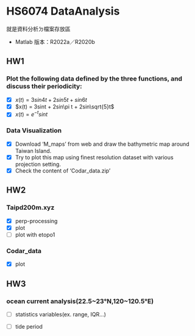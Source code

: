 # HS6074 DataAnalysis
就是資料分析ㄉ檔案存放區
* Matlab 版本：R2022a／R2020b

## HW1

### Plot the following data defined by the three functions, and discuss their periodicity:
* [x] $x(t) = 3sin4t + 2sin5t + sin6t$
* [x] $x(t) = 3sint + 2sin\pi t + 2sin\sqrt{5}t$
* [x] $x(t) = e^{-t}sint$

### Data Visualization 
* [x] Download ‘M_maps’ from web and draw the bathymetric map around Taiwan Island.
* [x] Try to plot this map using finest resolution dataset with various projection setting.
* [x] Check the content of ‘Codar_data.zip’

## HW2
### Taipd200m.xyz
* [x] perp-processing
* [x] plot
* [ ] plot with etopo1

###  Codar_data
* [x] plot

## HW3
### ocean current analysis(22.5~23°N,120~120.5°E)
* [ ] statistics variables(ex. range, IQR...)
* [ ] tide period

